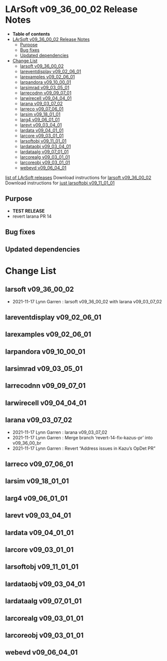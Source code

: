 LArSoft v09\_36\_00\_02 Release Notes
=============================================================================

-   **Table of contents**
-   [LArSoft v09\_36\_00\_02 Release Notes](#LArSoft-v09_36_00_02-Release-Notes)
    -   [Purpose](#Purpose)
    -   [Bug fixes](#Bug-fixes)
    -   [Updated dependencies](#Updated-dependencies)
-   [Change List](#Change-List)
    -   [larsoft v09\_36\_00\_02](#larsoft-v09_36_00_02)
    -   [lareventdisplay v09\_02\_06\_01](#lareventdisplay-v09_02_06_01)
    -   [larexamples v09\_02\_06\_01](#larexamples-v09_02_06_01)
    -   [larpandora v09\_10\_00\_01](#larpandora-v09_10_00_01)
    -   [larsimrad v09\_03\_05\_01](#larsimrad-v09_03_05_01)
    -   [larrecodnn v09\_09\_07\_01](#larrecodnn-v09_09_07_01)
    -   [larwirecell v09\_04\_04\_01](#larwirecell-v09_04_04_01)
    -   [larana v09\_03\_07\_02](#larana-v09_03_07_02)
    -   [larreco v09\_07\_06\_01](#larreco-v09_07_06_01)
    -   [larsim v09\_18\_01\_01](#larsim-v09_18_01_01)
    -   [larg4 v09\_06\_01\_01](#larg4-v09_06_01_01)
    -   [larevt v09\_03\_04\_01](#larevt-v09_03_04_01)
    -   [lardata v09\_04\_01\_01](#lardata-v09_04_01_01)
    -   [larcore v09\_03\_01\_01](#larcore-v09_03_01_01)
    -   [larsoftobj v09\_11\_01\_01](#larsoftobj-v09_11_01_01)
    -   [lardataobj v09\_03\_04\_01](#lardataobj-v09_03_04_01)
    -   [lardataalg v09\_07\_01\_01](#lardataalg-v09_07_01_01)
    -   [larcorealg v09\_03\_01\_01](#larcorealg-v09_03_01_01)
    -   [larcoreobj v09\_03\_01\_01](#larcoreobj-v09_03_01_01)
    -   [webevd v09\_06\_04\_01](#webevd-v09_06_04_01)

[list of LArSoft releases](LArSoft_release_list)
Download instructions for [larsoft v09\_36\_00\_02](http://scisoft.fnal.gov/scisoft/bundles/larsoft/v09_36_00_02/larsoft-v09_36_00_02.html)
Download instructions for [just larsoftobj v09\_11\_01\_01](http://scisoft.fnal.gov/scisoft/bundles/larsoftobj/v09_11_01_01/larsoftobj-v09_11_01_01.html)

Purpose
--------------------

-   **TEST RELEASE**
-   revert larana PR 14

Bug fixes
------------------------

Updated dependencies
----------------------------------------------

Change List
============================

larsoft v09\_36\_00\_02
-------------------------------------------------

-   2021-11-17 Lynn Garren : larsoft v09\_36\_00\_02 with larana v09\_03\_07\_02

lareventdisplay v09\_02\_06\_01
-----------------------------------------------------------------

larexamples v09\_02\_06\_01
---------------------------------------------------------

larpandora v09\_10\_00\_01
-------------------------------------------------------

larsimrad v09\_03\_05\_01
-----------------------------------------------------

larrecodnn v09\_09\_07\_01
-------------------------------------------------------

larwirecell v09\_04\_04\_01
---------------------------------------------------------

larana v09\_03\_07\_02
-----------------------------------------------

-   2021-11-17 Lynn Garren : larana v09\_03\_07\_02
-   2021-11-17 Lynn Garren : Merge branch ‘revert-14-fix-kazus-pr’ into v09\_36\_00\_br
-   2021-11-17 Lynn Garren : Revert “Address issues in Kazu’s OpDet PR”

larreco v09\_07\_06\_01
-------------------------------------------------

larsim v09\_18\_01\_01
-----------------------------------------------

larg4 v09\_06\_01\_01
---------------------------------------------

larevt v09\_03\_04\_01
-----------------------------------------------

lardata v09\_04\_01\_01
-------------------------------------------------

larcore v09\_03\_01\_01
-------------------------------------------------

larsoftobj v09\_11\_01\_01
-------------------------------------------------------

lardataobj v09\_03\_04\_01
-------------------------------------------------------

lardataalg v09\_07\_01\_01
-------------------------------------------------------

larcorealg v09\_03\_01\_01
-------------------------------------------------------

larcoreobj v09\_03\_01\_01
-------------------------------------------------------

webevd v09\_06\_04\_01
-----------------------------------------------
